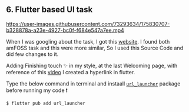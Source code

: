 ## 6. Flutter based UI task

https://user-images.githubusercontent.com/73293634/175830707-b328878a-a23e-4927-bc0f-f684e547a7ee.mp4
 
When I was googling about the task, I got this [website](https://pub.dev/packages/introduction_screen/example). I found both amFOSS task and this were more similar, So I used this Source Code and did few changes to it.

Adding Finishing touch :sparkles: in my style, at the last Welcoming page, with reference of this [video](https://www.youtube.com/watch?v=urnrIW-eaX4) I created a hyperlink in flutter. 

Type the below command in terminal and instaall [`url_launcher`](https://pub.dev/packages/url_launcher) package before running my code ❗
````
$ flutter pub add url_launcher
````
